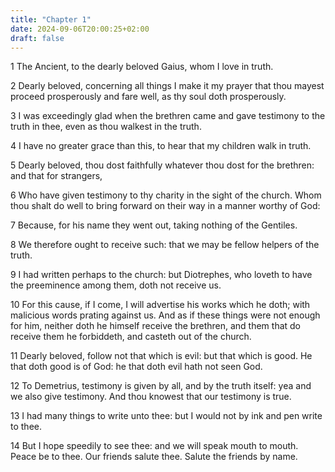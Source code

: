```yaml
---
title: "Chapter 1"
date: 2024-09-06T20:00:25+02:00
draft: false
---
```



1 The Ancient, to the dearly beloved Gaius, whom I love in truth.

2 Dearly beloved, concerning all things I make it my prayer that thou mayest proceed prosperously and fare well, as thy soul doth prosperously.

3 I was exceedingly glad when the brethren came and gave testimony to the truth in thee, even as thou walkest in the truth.

4 I have no greater grace than this, to hear that my children walk in truth.

5 Dearly beloved, thou dost faithfully whatever thou dost for the brethren: and that for strangers,

6 Who have given testimony to thy charity in the sight of the church. Whom thou shalt do well to bring forward on their way in a manner worthy of God:

7 Because, for his name they went out, taking nothing of the Gentiles.

8 We therefore ought to receive such: that we may be fellow helpers of the truth.

9 I had written perhaps to the church: but Diotrephes, who loveth to have the preeminence among them, doth not receive us.

10 For this cause, if I come, I will advertise his works which he doth; with malicious words prating against us. And as if these things were not enough for him, neither doth he himself receive the brethren, and them that do receive them he forbiddeth, and casteth out of the church.

11 Dearly beloved, follow not that which is evil: but that which is good. He that doth good is of God: he that doth evil hath not seen God.

12 To Demetrius, testimony is given by all, and by the truth itself: yea and we also give testimony. And thou knowest that our testimony is true.

13 I had many things to write unto thee: but I would not by ink and pen write to thee.

14 But I hope speedily to see thee: and we will speak mouth to mouth. Peace be to thee. Our friends salute thee. Salute the friends by name.

